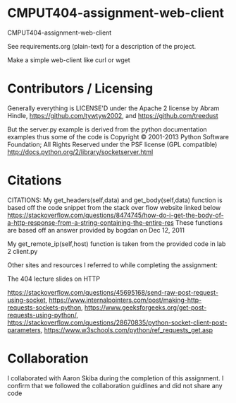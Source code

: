 CMPUT404-assignment-web-client
==============================

CMPUT404-assignment-web-client

See requirements.org (plain-text) for a description of the project.

Make a simple web-client like curl or wget

Contributors / Licensing
========================

Generally everything is LICENSE'D under the Apache 2 license by Abram Hindle, 
https://github.com/tywtyw2002, and https://github.com/treedust

But the server.py example is derived from the python documentation
examples thus some of the code is Copyright © 2001-2013 Python
Software Foundation; All Rights Reserved under the PSF license (GPL
compatible) http://docs.python.org/2/library/socketserver.html

Citations
========================
CITATIONS: 
My get_headers(self,data) and get_body(self,data) function is based off the code snippet from the stack over flow website linked below
https://stackoverflow.com/questions/8474745/how-do-i-get-the-body-of-a-http-response-from-a-string-containing-the-entire-res
These functions are based off an answer provided by bogdan on Dec 12, 2011

My get_remote_ip(self,host) function is taken from the provided code in lab 2 client.py 

Other sites and resources I referred to while completing the assignment:

The 404 lecture slides on HTTP

https://stackoverflow.com/questions/45695168/send-raw-post-request-using-socket,
https://www.internalpointers.com/post/making-http-requests-sockets-python,
https://www.geeksforgeeks.org/get-post-requests-using-python/,
https://stackoverflow.com/questions/28670835/python-socket-client-post-parameters,
https://www.w3schools.com/python/ref_requests_get.asp


Collaboration
========================
I collaborated with Aaron Skiba during the completion of this assignment. I confirm that we followed the collaboration guidlines and did not share any code